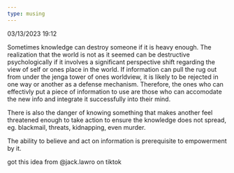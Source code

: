 ```yaml
---
type: musing
---
```

03/13/2023 19:12

Sometimes knowledge can destroy someone if it is heavy enough. The realization that the world is not as it seemed can be destructive psychologically if it involves a significant perspective shift regarding the view of self or ones place in the world. If information can pull the rug out from under the jenga tower of ones worldview, it is likely to be rejected in one way or another as a defense mechanism. Therefore, the ones who can effectivly put a piece of information to use are those who can accomodate the new info and integrate it successfully into their mind. 

There is also the danger of knowing something that makes another feel threatened enough to take action to ensure the knowledge does not spread, eg. blackmail, threats, kidnapping, even murder. 

The ability to believe and act on information is prerequisite to empowerment by it. 


got this idea from @jack.lawro on tiktok